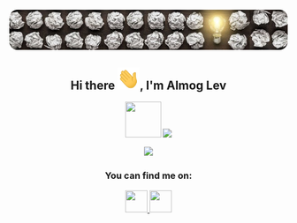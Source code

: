   ![](innovation-narrow-round.png)
<html>
  <!--<div align="center">
    <img src="https://github.com/raghavk16/raghavk16/blob/master/octo.gif" alt="GitHub Logo" width="120" height="120" />
  </div>-->

  <h2 align="center">Hi there <img src="https://raw.githubusercontent.com/ABSphreak/ABSphreak/master/gifs/Hi.gif" width="40" height="40">, I'm Almog Lev</h2>

  <div>
    <p align="center">
      <a href="https://www.github.com/almoglev" target="_blank"><img src="https://github.com/raghavk16/raghavk16/blob/master/octo.gif" width="65" height="65"/></a>
      <img src="https://readme-typing-svg.herokuapp.com/?lines=Software%20Engineer%20at%20WSC%20Sports;B.Sc.%20Computer%20Science%20Graduate;Always%20learning%20new%20technologies&font=Fira%20Code&center=true&width=380&height=45&color=f75c7e&vCenter=true&size=18"></a>
    </p>
  </div>
  
<div align = "center">
  <!--<img height="135px" src="https://github-readme-stats.vercel.app/api?username=almoglev&hide_title=true&hide_border=true&show_icons=true&include_all_commits=true&count_private=true&line_height=21&theme=buefy" />-->
  
  <img height="180px" src="https://github-readme-stats.vercel.app/api/top-langs/?username=almoglev&hide=html&hide_title=true&hide_border=true&layout=compact&langs_count=8&theme=buefy" />
  
  <!--<br/> 
  <img alt="Activity Graph" src="https://activity-graph.herokuapp.com/graph?username=almoglev&bg_color=1F222E&color=F8D866&line=F85D7F&point=FFFFFF&hide_border=true" />
</div>-->
  
<div align="center">
  <h3 align="center">You can find me on:</h3>
  <a href="https://www.linkedin.com/in/almoglev" target="_blank">
    <img src="https://img.icons8.com/external-tal-revivo-color-tal-revivo/24/000000/external-linkedin-in-logo-used-for-professional-networking-logo-color-tal-revivo.png" width="40" height="40"/>
  </a>
  <a href="https://almoglev.netlify.app/" target="_blank"><img src="https://img.icons8.com/cotton/64/000000/website--v1.png" width="40" height="40"/></a>
</div>
</html>
